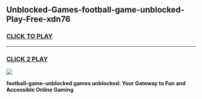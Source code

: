 
## Unblocked-Games-football-game-unblocked-Play-Free-xdn76
<h3>
<a href="https://premium76.site?title=football-game-unblocked&ref=15A">CLICK TO PLAY</a></h3>
<hr>

<h3>
<a href="https://premium76.site?title=football-game-unblocked&ref=15A">CLICK 2 PLAY</a>
  
</h3>

<a href="https://premium76.site?title=football-game-unblocked&ref=15A"><img src="https://clearcache.store/games.png"></a>


**football-game-unblocked games unblocked: Your Gateway to Fun and Accessible Online Gaming**
